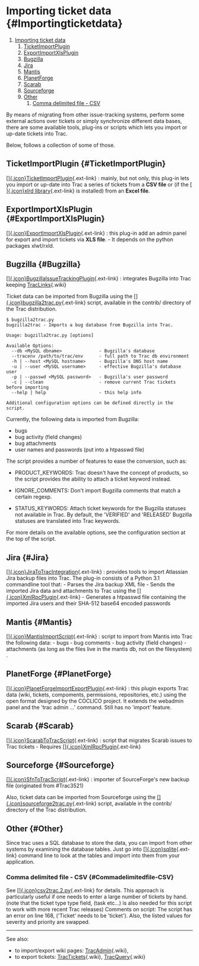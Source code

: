 Importing ticket data {#Importingticketdata}
=====================

<div class="wiki-toc">

1.  [Importing ticket data](#Importingticketdata)
    1.  [TicketImportPlugin](#TicketImportPlugin)
    2.  [ExportImportXlsPlugin](#ExportImportXlsPlugin)
    3.  [Bugzilla](#Bugzilla)
    4.  [Jira](#Jira)
    5.  [Mantis](#Mantis)
    6.  [PlanetForge](#PlanetForge)
    7.  [Scarab](#Scarab)
    8.  [Sourceforge](#Sourceforge)
    9.  [Other](#Other)
        1.  [Comma delimited file - CSV](#Commadelimitedfile-CSV)

</div>

By means of migrating from other issue-tracking systems, perform some
external actions over tickets or simply synchronize different data
bases, there are some available tools, plug-ins or scripts which lets
you import or up-date tickets into Trac.

Below, follows a collection of some of those.

TicketImportPlugin {#TicketImportPlugin}
------------------

[[​]{.icon}TicketImportPlugin](http://trac-hacks.org/wiki/TicketImportPlugin){.ext-link}
:   mainly, but not only, this plug-in lets you import or up-date into
    Trac a series of tickets from a **CSV file** or (if the
    [[​]{.icon}xlrd
    library](http://pypi.python.org/pypi/xlrd){.ext-link} is installed)
    from an **Excel file**.

ExportImportXlsPlugin {#ExportImportXlsPlugin}
---------------------

[[​]{.icon}ExportImportXlsPlugin](http://trac-hacks.org/wiki/ExportImportXlsPlugin){.ext-link}
:   this plug-in add an admin panel for export and import tickets via
    **XLS file**.
    -   It depends on the python packages xlwt/rxld.

Bugzilla {#Bugzilla}
--------

[[​]{.icon}BugzillaIssueTrackingPlugin](http://trac-hacks.org/wiki/BugzillaIssueTrackingPlugin){.ext-link}
:   integrates Bugzilla into Trac keeping
    [TracLinks](https://docs.pagure.org/sssd-test2/TracLinks.html){.wiki}

Ticket data can be imported from Bugzilla using the
[[​]{.icon}bugzilla2trac.py](http://trac.edgewall.org/browser/trunk/contrib/bugzilla2trac.py){.ext-link}
script, available in the contrib/ directory of the Trac distribution.

``` {.wiki}
$ bugzilla2trac.py
bugzilla2trac - Imports a bug database from Bugzilla into Trac.

Usage: bugzilla2trac.py [options]

Available Options:
  --db <MySQL dbname>              - Bugzilla's database
  --tracenv /path/to/trac/env      - full path to Trac db environment
  -h | --host <MySQL hostname>     - Bugzilla's DNS host name
  -u | --user <MySQL username>     - effective Bugzilla's database user
  -p | --passwd <MySQL password>   - Bugzilla's user password
  -c | --clean                     - remove current Trac tickets before importing
  --help | help                    - this help info

Additional configuration options can be defined directly in the script.
```

Currently, the following data is imported from Bugzilla:

-   bugs
-   bug activity (field changes)
-   bug attachments
-   user names and passwords (put into a htpasswd file)

The script provides a number of features to ease the conversion, such
as:

-   PRODUCT\_KEYWORDS: Trac doesn't have the concept of products, so the
    script provides the ability to attach a ticket keyword instead.

<!-- -->

-   IGNORE\_COMMENTS: Don't import Bugzilla comments that match a
    certain regexp.

<!-- -->

-   STATUS\_KEYWORDS: Attach ticket keywords for the Bugzilla statuses
    not available in Trac. By default, the 'VERIFIED' and 'RELEASED'
    Bugzilla statuses are translated into Trac keywords.

For more details on the available options, see the configuration section
at the top of the script.

Jira {#Jira}
----

[[​]{.icon}JiraToTracIntegration](http://trac-hacks.org/wiki/JiraToTracIntegration){.ext-link}
:   provides tools to import Atlassian Jira backup files into Trac. The
    plug-in consists of a Python 3.1 commandline tool that:
    -   Parses the Jira backup XML file
    -   Sends the imported Jira data and attachments to Trac using the
        [[​]{.icon}XmlRpcPlugin](http://trac-hacks.org/wiki/XmlRpcPlugin){.ext-link}
    -   Generates a htpasswd file containing the imported Jira users and
        their SHA-512 base64 encoded passwords

Mantis {#Mantis}
------

[[​]{.icon}MantisImportScript](http://trac-hacks.org/wiki/MantisImportScript){.ext-link}
:   script to import from Mantis into Trac the following data:
    -   bugs
    -   bug comments
    -   bug activity (field changes)
    -   attachments (as long as the files live in the mantis db, not on
        the filesystem) .

PlanetForge {#PlanetForge}
-----------

[[​]{.icon}PlanetForgeImportExportPlugin](http://trac-hacks.org/wiki/PlanetForgeImportExportPlugin){.ext-link}
:   this plugin exports Trac data (wiki, tickets, compoments,
    permissions, repositories, etc.) using the open format designed by
    the COCLICO project. It extends the webadmin panel and the 'trac
    admin ...' command. Still has no 'import' feature.

Scarab {#Scarab}
------

[[​]{.icon}ScarabToTracScript](http://trac-hacks.org/wiki/ScarabToTracScript){.ext-link}
:   script that migrates Scarab issues to Trac tickets
    -   Requires
        [[​]{.icon}XmlRpcPlugin](http://trac-hacks.org/wiki/XmlRpcPlugin){.ext-link}

Sourceforge {#Sourceforge}
-----------

[[​]{.icon}SfnToTracScript](http://trac-hacks.org/wiki/SfnToTracScript){.ext-link}
:   importer of SourceForge's new backup file (originated from
    \#Trac3521)

Also, ticket data can be imported from Sourceforge using the
[[​]{.icon}sourceforge2trac.py](http://trac.edgewall.org/browser/trunk/contrib/sourceforge2trac.py){.ext-link}
script, available in the contrib/ directory of the Trac distribution.

Other {#Other}
-----

Since trac uses a SQL database to store the data, you can import from
other systems by examining the database tables. Just go into
[[​]{.icon}sqlite](http://www.sqlite.org/sqlite.html){.ext-link} command
line to look at the tables and import into them from your application.

### Comma delimited file - CSV {#Commadelimitedfile-CSV}

See
[[​]{.icon}csv2trac.2.py](http://trac.edgewall.org/attachment/wiki/TracSynchronize/csv2trac.2.py){.ext-link}
for details. This approach is particularly useful if one needs to enter
a large number of tickets by hand. (note that the ticket type type
field, (task etc...) is also needed for this script to work with more
recent Trac releases) Comments on script: The script has an error on
line 168, ('Ticket' needs to be 'ticket'). Also, the listed values for
severity and priority are swapped.

------------------------------------------------------------------------

See also:

-   to import/export wiki pages:
    [TracAdmin](https://docs.pagure.org/sssd-test2/TracAdmin.html){.wiki},
-   to export tickets:
    [TracTickets](https://docs.pagure.org/sssd-test2/TracTickets.html){.wiki},
    [TracQuery](https://docs.pagure.org/sssd-test2/TracQuery.html){.wiki}

